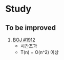 # Study

## To be improved
1. [BOJ #1912](https://github.com/Puilin/Study/blob/master/BOJ/1912.py)
    * 시간초과
    * T(n) = O(n^2) 이상
